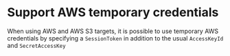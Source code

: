 # Support AWS temporary credentials

When using AWS and AWS S3 targets, it is possible to use temporary AWS credentials by specifying a `SessionToken` in addition to the usual `AccessKeyId` and `SecretAccessKey`
